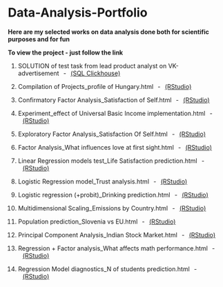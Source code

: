 # Data-Analysis-Portfolio
**Here are my selected works on data analysis done both for scientific purposes and for fun**    

**To view the project - just follow the link**

1) SOLUTION of test task from lead product analyst on VK-advertisement⠀-⠀[(SQL Clickhouse)](
   https://github.com/JUMEX365/Data-Analysis-Portfolio/blob/Best-projects/SQL%20Clickhouse_SOLUTION%20of%20test%20task%20from%20lead%20product%20analyst%20on%20VK%20(advertisement).sql) 

3) Compilation of Projects_profile of Hungary.html⠀-⠀[(RStudio)](   
   https://htmlpreview.github.io/?https://github.com/JUMEX365/Data-Analysis-Portfolio/blob/Best-projects/Compilation%20of%20Projects_profile%20of%20Hungary.html)
   
4) Confirmatory Factor Analysis_Satisfaction of Self.html⠀-⠀[(RStudio)](  
   https://htmlpreview.github.io/?https://github.com/JUMEX365/Data-Analysis-Portfolio/blob/Best-projects/Confirmatory%20Factor%20Analysis_Satisfaction%20of%20Self.html)

5) Experiment_effect of Universal Basic Income implementation.html⠀-⠀[(RStudio)](
   https://htmlpreview.github.io/?https://github.com/JUMEX365/Data-Analysis-Portfolio/blob/Best-projects/Experiment_effect%20of%20Universal%20Basic%20Income%20implementation.html)

6) Exploratory Factor Analysis_Satisfaction Of Self.html⠀-⠀[(RStudio)](
   https://htmlpreview.github.io/?https://github.com/JUMEX365/Data-Analysis-Portfolio/blob/Best-projects/Exploratory%20Factor%20Analysis_Satisfaction%20Of%20Self.html)

7) Factor Analysis_What influences love at first sight.html⠀-⠀[(RStudio)](
   https://htmlpreview.github.io/?https://github.com/JUMEX365/Data-Analysis-Portfolio/blob/Best-projects/Factor%20Analysis_What%20influences%20love%20at%20first%20sight.html)

8) Linear Regression models test_Life Satisfaction prediction.html⠀-⠀[(RStudio)](
   https://htmlpreview.github.io/?https://github.com/JUMEX365/Data-Analysis-Portfolio/blob/Best-projects/Linear%20Regression%20models%C2%A0test_Life%20Satisfaction%20prediction.html)

9) Logistic Regression model_Trust analysis.html⠀-⠀[(RStudio)](
   https://htmlpreview.github.io/?https://github.com/JUMEX365/Data-Analysis-Portfolio/blob/Best-projects/Logistic%20Regression%20model_Trust%20analysis.html)

10) Logistic regression (+probit)_Drinking prediction.html⠀-⠀[(RStudio)](
   https://htmlpreview.github.io/?https://github.com/JUMEX365/Data-Analysis-Portfolio/blob/Best-projects/Logistic%20regression%C2%A0(%2Bprobit)_Drinking%20prediction.html)

11) Multidimensional Scaling_Emissions by Country.html⠀-⠀[(RStudio)](
   https://htmlpreview.github.io/?https://github.com/JUMEX365/Data-Analysis-Portfolio/blob/Best-projects/Multidimensional%20Scaling_Emissions%20by%20Country.html)

12) Population prediction_Slovenia vs EU.html⠀-⠀[(RStudio)](
   https://htmlpreview.github.io/?https://github.com/JUMEX365/Data-Analysis-Portfolio/blob/Best-projects/Population%20prediction_Slovenia%20vs%20EU.html)

13) Principal Component Analysis_Indian Stock Market.html⠀-⠀[(RStudio)](
   https://htmlpreview.github.io/?https://github.com/JUMEX365/Data-Analysis-Portfolio/blob/Best-projects/Principal%20Component%20Analysis_Indian%20Stock%20Market.html)

14) Regression + Factor analysis_What affects math performance.html⠀-⠀[(RStudio)](
   https://htmlpreview.github.io/?https://github.com/JUMEX365/Data-Analysis-Portfolio/blob/Best-projects/Regression%20%2B%20Factor%20analysis_What%20affects%20math%20performance%C2%A0.html)

15) Regression Model diagnostics_N of students prediction.html⠀-⠀[(RStudio)]( 
   https://htmlpreview.github.io/?https://github.com/JUMEX365/Data-Analysis-Portfolio/blob/Best-projects/Regression%20Model%20diagnostics_N%20of%20students%20prediction.html)

   
